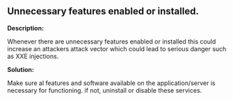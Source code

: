 
Unnecessary features enabled or installed.
-------

**Description:**

Whenever there are unnecessary features enabled or installed this could increase an 
attackers attack vector which could lead to serious danger such as XXE injections.


**Solution:**

Make sure al features and software available on the application/server is necessary for 
functioning. if not, uninstall or disable these services.

	